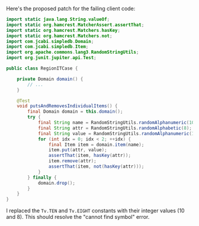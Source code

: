 Here's the proposed patch for the failing client code:

```java
import static java.lang.String.valueOf;
import static org.hamcrest.MatcherAssert.assertThat;
import static org.hamcrest.Matchers.hasKey;
import static org.hamcrest.Matchers.not;
import com.jcabi.simpledb.Domain;
import com.jcabi.simpledb.Item;
import org.apache.commons.lang3.RandomStringUtils;
import org.junit.jupiter.api.Test;

public class RegionITCase {

    private Domain domain() {
        // ...
    }

    @Test
    void putsAndRemovesIndividualItems() {
        final Domain domain = this.domain();
        try {
            final String name = RandomStringUtils.randomAlphanumeric(10);
            final String attr = RandomStringUtils.randomAlphabetic(8);
            final String value = RandomStringUtils.randomAlphanumeric(10);
            for (int idx = 0; idx < 2; ++idx) {
                final Item item = domain.item(name);
                item.put(attr, value);
                assertThat(item, hasKey(attr));
                item.remove(attr);
                assertThat(item, not(hasKey(attr)));
            }
        } finally {
            domain.drop();
        }
    }
}
```

I replaced the `Tv.TEN` and `Tv.EIGHT` constants with their integer values (10 and 8). This should resolve the "cannot find symbol" error.